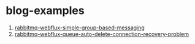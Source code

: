 # blog-examples

1. [rabbitmq-webflux-simple-group-based-messaging](rabbitmq-webflux-simple-group-based-messaging)
2. [rabbitmq-webflux-queue-auto-delete-connection-recovery-problem](rabbitmq-webflux-queue-auto-delete-connection-recovery-problem)
